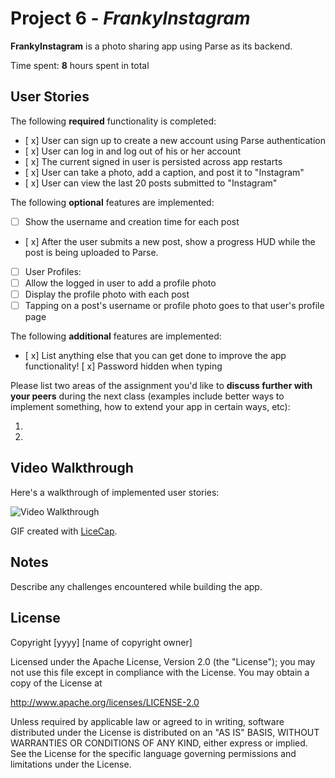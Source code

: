 # Project 6 - *FrankyInstagram*

**FrankyInstagram** is a photo sharing app using Parse as its backend.

Time spent: **8** hours spent in total

## User Stories

The following **required** functionality is completed:

- [ x] User can sign up to create a new account using Parse authentication
- [ x] User can log in and log out of his or her account
- [ x] The current signed in user is persisted across app restarts
- [ x] User can take a photo, add a caption, and post it to "Instagram"
- [ x] User can view the last 20 posts submitted to "Instagram"

The following **optional** features are implemented:

- [ ] Show the username and creation time for each post
- [ x] After the user submits a new post, show a progress HUD while the post is being uploaded to Parse.
- [ ] User Profiles:
- [ ] Allow the logged in user to add a profile photo
- [ ] Display the profile photo with each post
- [ ] Tapping on a post's username or profile photo goes to that user's profile page

The following **additional** features are implemented:

- [ x] List anything else that you can get done to improve the app functionality!
[ x] Password hidden when typing

Please list two areas of the assignment you'd like to **discuss further with your peers** during the next class (examples include better ways to implement something, how to extend your app in certain ways, etc):

1. 
2. 

## Video Walkthrough 

Here's a walkthrough of implemented user stories:

<img src='http://i.imgur.com/KgUtAky.gif' title='Video Walkthrough' width='' alt='Video Walkthrough' />

GIF created with [LiceCap](http://www.cockos.com/licecap/).

## Notes

Describe any challenges encountered while building the app.

## License

Copyright [yyyy] [name of copyright owner]

Licensed under the Apache License, Version 2.0 (the "License");
you may not use this file except in compliance with the License.
You may obtain a copy of the License at

http://www.apache.org/licenses/LICENSE-2.0

Unless required by applicable law or agreed to in writing, software
distributed under the License is distributed on an "AS IS" BASIS,
WITHOUT WARRANTIES OR CONDITIONS OF ANY KIND, either express or implied.
See the License for the specific language governing permissions and
limitations under the License.